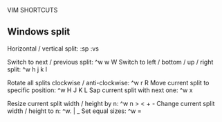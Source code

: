 VIM SHORTCUTS

Windows split
-------------

Horizontal / vertical split:
  :sp :vs

Switch to next / previous split:
  ^w w W
Switch to left / bottom / up / right split:
  ^w h j k l     

Rotate all splits clockwise / anti-clockwise:
  ^w r R
Move current split to specific position:
  ^w H J K L
Sap current split with next one:
  ^w x

Resize current split width / height by n:
  ^w n > < + -
Change current split width / height to n:
  ^w. | \_
Set equal sizes:
  ^w =
